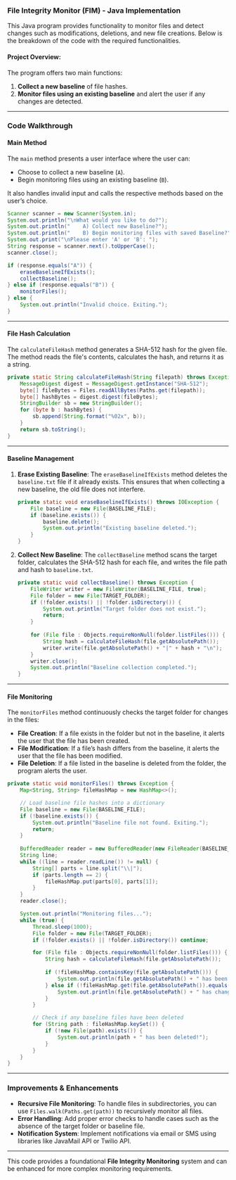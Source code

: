 ### File Integrity Monitor (FIM) - Java Implementation

This Java program provides functionality to monitor files and detect changes such as modifications, deletions, and new file creations. Below is the breakdown of the code with the required functionalities.

#### **Project Overview:**
The program offers two main functions:
1. **Collect a new baseline** of file hashes.
2. **Monitor files using an existing baseline** and alert the user if any changes are detected.

---

### **Code Walkthrough**

#### **Main Method**
The `main` method presents a user interface where the user can:
- Choose to collect a new baseline (`A`).
- Begin monitoring files using an existing baseline (`B`).

It also handles invalid input and calls the respective methods based on the user’s choice.

```java
Scanner scanner = new Scanner(System.in);
System.out.println("\nWhat would you like to do?");
System.out.println("    A) Collect new Baseline?");
System.out.println("    B) Begin monitoring files with saved Baseline?");
System.out.print("\nPlease enter 'A' or 'B': ");
String response = scanner.next().toUpperCase();
scanner.close();

if (response.equals("A")) {
    eraseBaselineIfExists();
    collectBaseline();
} else if (response.equals("B")) {
    monitorFiles();
} else {
    System.out.println("Invalid choice. Exiting.");
}
```

---

#### **File Hash Calculation**
The `calculateFileHash` method generates a SHA-512 hash for the given file. The method reads the file's contents, calculates the hash, and returns it as a string.

```java
private static String calculateFileHash(String filepath) throws Exception {
    MessageDigest digest = MessageDigest.getInstance("SHA-512");
    byte[] fileBytes = Files.readAllBytes(Paths.get(filepath));
    byte[] hashBytes = digest.digest(fileBytes);
    StringBuilder sb = new StringBuilder();
    for (byte b : hashBytes) {
        sb.append(String.format("%02x", b));
    }
    return sb.toString();
}
```

---

#### **Baseline Management**
1. **Erase Existing Baseline**:
   The `eraseBaselineIfExists` method deletes the `baseline.txt` file if it already exists. This ensures that when collecting a new baseline, the old file does not interfere.
   
   ```java
   private static void eraseBaselineIfExists() throws IOException {
       File baseline = new File(BASELINE_FILE);
       if (baseline.exists()) {
           baseline.delete();
           System.out.println("Existing baseline deleted.");
       }
   }
   ```

2. **Collect New Baseline**:
   The `collectBaseline` method scans the target folder, calculates the SHA-512 hash for each file, and writes the file path and hash to `baseline.txt`.
   
   ```java
   private static void collectBaseline() throws Exception {
       FileWriter writer = new FileWriter(BASELINE_FILE, true);
       File folder = new File(TARGET_FOLDER);
       if (!folder.exists() || !folder.isDirectory()) {
           System.out.println("Target folder does not exist.");
           return;
       }
       
       for (File file : Objects.requireNonNull(folder.listFiles())) {
           String hash = calculateFileHash(file.getAbsolutePath());
           writer.write(file.getAbsolutePath() + "|" + hash + "\n");
       }
       writer.close();
       System.out.println("Baseline collection completed.");
   }
   ```

---

#### **File Monitoring**
The `monitorFiles` method continuously checks the target folder for changes in the files:
- **File Creation**: If a file exists in the folder but not in the baseline, it alerts the user that the file has been created.
- **File Modification**: If a file’s hash differs from the baseline, it alerts the user that the file has been modified.
- **File Deletion**: If a file listed in the baseline is deleted from the folder, the program alerts the user.
   
```java
private static void monitorFiles() throws Exception {
    Map<String, String> fileHashMap = new HashMap<>();

    // Load baseline file hashes into a dictionary
    File baseline = new File(BASELINE_FILE);
    if (!baseline.exists()) {
        System.out.println("Baseline file not found. Exiting.");
        return;
    }
    
    BufferedReader reader = new BufferedReader(new FileReader(BASELINE_FILE));
    String line;
    while ((line = reader.readLine()) != null) {
        String[] parts = line.split("\\|");
        if (parts.length == 2) {
            fileHashMap.put(parts[0], parts[1]);
        }
    }
    reader.close();

    System.out.println("Monitoring files...");
    while (true) {
        Thread.sleep(1000);
        File folder = new File(TARGET_FOLDER);
        if (!folder.exists() || !folder.isDirectory()) continue;

        for (File file : Objects.requireNonNull(folder.listFiles())) {
            String hash = calculateFileHash(file.getAbsolutePath());
            
            if (!fileHashMap.containsKey(file.getAbsolutePath())) {
                System.out.println(file.getAbsolutePath() + " has been created!");
            } else if (!fileHashMap.get(file.getAbsolutePath()).equals(hash)) {
                System.out.println(file.getAbsolutePath() + " has changed!");
            }
        }

        // Check if any baseline files have been deleted
        for (String path : fileHashMap.keySet()) {
            if (!new File(path).exists()) {
                System.out.println(path + " has been deleted!");
            }
        }
    }
}
```

---

### **Improvements & Enhancements**
- **Recursive File Monitoring**: To handle files in subdirectories, you can use `Files.walk(Paths.get(path))` to recursively monitor all files.
- **Error Handling**: Add proper error checks to handle cases such as the absence of the target folder or baseline file.
- **Notification System**: Implement notifications via email or SMS using libraries like JavaMail API or Twilio API.

---

This code provides a foundational **File Integrity Monitoring** system and can be enhanced for more complex monitoring requirements.
